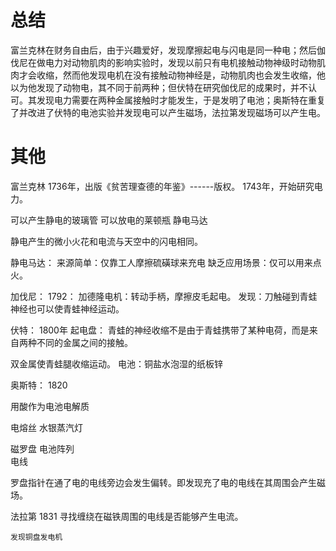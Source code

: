 # 总结
富兰克林在财务自由后，由于兴趣爱好，发现摩擦起电与闪电是同一种电；然后伽伐尼在做电力对动物肌肉的影响实验时，发现以前只有电机接触动物神级时动物肌肉才会收缩，然而他发现电机在没有接触动物神经是，动物肌肉也会发生收缩，他以为他发现了动物电，其不同于前两种；但伏特在研究伽伐尼的成果时，并不认可。其发现电力需要在两种金属接触时才能发生，于是发明了电池；奥斯特在重复了并改进了伏特的电池实验并发现电可以产生磁场，法拉第发现磁场可以产生电。

# 其他
富兰克林
1736年，出版《贫苦理查德的年鉴》------版权。
1743年，开始研究电力。

可以产生静电的玻璃管
可以放电的莱顿瓶
静电马达

静电产生的微小火花和电流与天空中的闪电相同。

静电马达：
  来源简单：仅靠工人摩擦硫磺球来充电
  缺乏应用场景：仅可以用来点火。

加伐尼：
  1792：
  加德隆电机：转动手柄，摩擦皮毛起电。
  发现：刀触碰到青蛙神经也可以使青蛙神经运动。

伏特：
  1800年
  起电盘：
  青蛙的神经收缩不是由于青蛙携带了某种电荷，而是来自两种不同的金属之间的接触。

  双金属使青蛙腿收缩运动。
  电池：铜盐水泡湿的纸板锌

奥斯特：
  1820

  用酸作为电池电解质

  电熔丝
  水银蒸汽灯

  磁罗盘
  电池阵列  
  电线

  罗盘指针在通了电的电线旁边会发生偏转。即发现充了电的电线在其周围会产生磁场。

  法拉第
    1831
    寻找缠绕在磁铁周围的电线是否能够产生电流。

    发现铜盘发电机  





